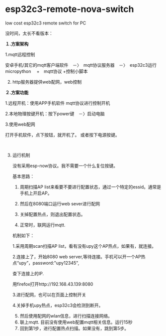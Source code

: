 # esp32c3-remote-nova-switch
low cost esp32c3 remote switch for PC


没时间，太长不看版本：

**１.方案架构**

  1.mqtt远程控制

安卓手机/其它的mqtt客户端软件　－〉　mqtt协议服务器　－〉　esp32c3运行micropython 　+　mqtt协议 +控制小脚本

2. http服务器提供web配网，web控制

   

**２.方案功能**

1.远程开机：使用APP手机软件 mqtt协议进行控制开机　　

2.本地物理按键开机：按下power键　－〉启动电脑

3.使用web配网

打开手机软件，点下按钮，就开机了。 或者按下电源按键。

 

3. 运行机制

   没有采用esp-now协议。我不需要一个什么复位按键。

   基本思路：

   1. 周期扫描AP list来看要不要进行配置状态，通过一个特定的essid。通常是手机上开启AP。

   2. 然后在8080端口运行web sever进行配网

   3. 关掉配置热点，则退出配置状态。
   4. 正常时，联网运行mqtt.

   

   机制如下：

   1.采用周期scan扫描AP list，看有没有upy这个AP热点，如果有，就连接。

   2.连接上了，开始8080 web server,等待连接。手机可以开一个AP热点“upy”，password:"upy12345",

   查下连接上的IP.

   用firefox打开http://192.168.43.139:8080

   3.进行配网，也可以在页面上控制开关

   4.关掉手机upy热点，esp32c3会检测到断开。

   5. 然后使用配网的wlan信息，进行扫描连接网络。
   6. 联上mqtt. 目前没有使用web配置mqtt相关信息。运行15秒
   7. 回到第1步，进行配置热点扫描。如果没有，跳到第5步。 

   